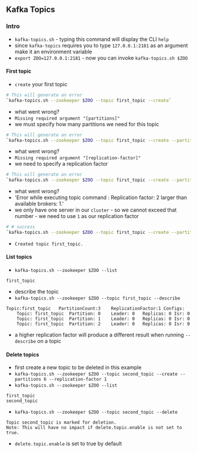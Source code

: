 ## Kafka Topics

### Intro
- `kafka-topics.sh` - typing this command will display the CLI `help`
- since `kafka-topics` requires you to type `127.0.0.1:2181` as an argument make it an environment variable
- `export ZOO=127.0.0.1:2181` - now you can invoke `kafka-topics.sh $ZOO`

#### First topic

- `create` your first topic

```bash
# This will generate an error
`kafka-topics.sh --zookeeper $ZOO --topic first_topic --create`
```
- what went wrong?
- `Missing required argument "[partitions]"`
- we must specify how many partitions we need for this topic

```bash
# This will generate an error
`kafka-topics.sh --zookeeper $ZOO --topic first_topic --create --partitions 3`
```
- what went wrong?
- `Missing required argument "[replication-factor]"`
- we need to specify a replication factor

```bash
# This will generate an error
`kafka-topics.sh --zookeeper $ZOO --topic first_topic --create --partitions 3 --replication-factor 2`
```
- what went wrong?
- 'Error while executing topic command : Replication factor: 2 larger than available brokers: 1.'
- we only have one server in our `cluster` - so we cannot exceed that number - we need to use `1` as our replication factor

```bash
# # success
`kafka-topics.sh --zookeeper $ZOO --topic first_topic --create --partitions 3 --replication-factor 1`
```
- `Created topic first_topic.`

#### List topics
- `kafka-topics.sh --zookeeper $ZOO --list`

```
first_topic
```

- describe the topic
- `kafka-topics.sh --zookeeper $ZOO --topic first_topic --describe`

```
Topic:first_topic	PartitionCount:3	ReplicationFactor:1	Configs:
	Topic: first_topic	Partition: 0	Leader: 0	Replicas: 0	Isr: 0
	Topic: first_topic	Partition: 1	Leader: 0	Replicas: 0	Isr: 0
	Topic: first_topic	Partition: 2	Leader: 0	Replicas: 0	Isr: 0
```

- a higher replication factor will produce a different result when running `--describe` on a topic

#### Delete topics
- first create a new topic to be deleted in this example
- `kafka-topics.sh --zookeeper $ZOO --topic second_topic --create --partitions 6 --replication-factor 1`
- `kafka-topics.sh --zookeeper $ZOO --list`

```
first_topic
second_topic
```

- `kafka-topics.sh --zookeeper $ZOO --topic second_topic --delete`

```
Topic second_topic is marked for deletion.
Note: This will have no impact if delete.topic.enable is not set to true.
```

- `delete.topic.enable` is set to true by default
